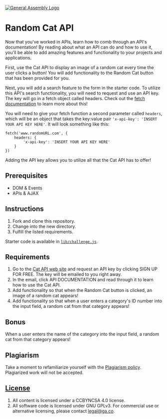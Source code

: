 [![General Assembly Logo](https://camo.githubusercontent.com/1a91b05b8f4d44b5bbfb83abac2b0996d8e26c92/687474703a2f2f692e696d6775722e636f6d2f6b6538555354712e706e67)](https://generalassemb.ly/education/web-development-immersive)

# Random Cat API

Now that you've worked in APIs, learn how to comb through an API's
documentation! By reading about what an API can do and how to use it, you'll be
able to add amazing features and functionality to your projects and
applications.

First, use the Cat API to display an image of a random cat every time the user
clicks a button! You will add functionality to the Random Cat button that has
been provided for you.

Next, you will add a search feature to the form in the starter code. To utilize
this API's search functionality, you will need to request and use an API key.
The key will go in a fetch object called headers. Check out the
[fetch documentation](https://developer.mozilla.org/en-US/docs/Web/API/Fetch_API/Using_Fetch)
to learn more about this!

You will need to give your fetch function a second parameter called `headers`,
which will be an object that takes the key:value pair
`'x-api-key': 'INSERT YOUR API KEY HERE'`. It will look something like this:

```
fetch('www.randomURL.com', {
    headers: {
        'x-api-key': 'INSERT YOUR API KEY HERE'
    }
})
```

Adding the API key allows you to utilize all that the Cat API has to offer!

## Prerequisites

- DOM & Events
- APIs & AJAX

## Instructions

1. Fork and clone this repository.
2. Change into the new directory.
3. Fulfill the listed requirements.

Starter code is available in [`lib/challenge.js`](lib/).

## Requirements

1. Go to the [Cat API web site](https://thecatapi.com/) and request an API key
   by clicking SIGN UP FOR FREE. The key will be emailed to you right away.
2. In the email, click API DOCUMENTATION and read through it to learn how to use
   the Cat API.
3. Add functionality so that when the Random Cat button is clicked, an image of
   a random cat appears!
4. Add functionality so that when a user enters a category's ID number into the
   input field, a random cat from that category appears!

## Bonus

When a user enters the name of the category into the input field, a random cat
from that category appears!

## Plagiarism

Take a moment to refamiliarize yourself with the
[Plagiarism policy](https://git.generalassemb.ly/DC-WDI/Administrative/blob/master/plagiarism.md).
Plagiarized work will not be accepted.

## [License](LICENSE)

1.  All content is licensed under a CC­BY­NC­SA 4.0 license.
2.  All software code is licensed under GNU GPLv3. For commercial use or
    alternative licensing, please contact legal@ga.co.